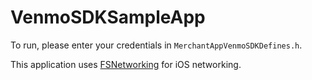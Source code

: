 VenmoSDKSampleApp
=================

To run, please enter your credentials in `MerchantAppVenmoSDKDefines.h`.

This application uses [FSNetworking](https://github.com/foursquare/FSNetworking) for iOS networking.

